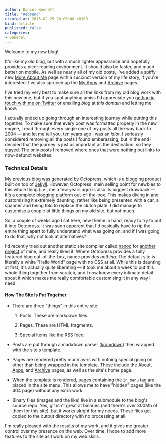 ```yaml
---
author: Daniel Kennett
title: "Rebrand"
created_at: 2015-02-25 20:00:00 +0100
kind: article
published: false
categories:
- General
---
```


Welcome to my new blog! 

It's like my old blog, but with a much lighter appearance and hopefully provides a nicer reading environment. It should also be faster, and much better on mobile. As well as nearly all of my old posts, I've added a spiffy new [More About Me](/about/) page with a succinct version of my life story, if you're interested. I've also spruced up the [My Apps](/apps/) and [Archive](/blog/archives/) pages.

I've tried my very best to make sure all the links from my old blog work with this new one, but if you spot anything amiss I'd appreciate you [getting in touch with me on Twitter](http://twitter.com/iKenndac) or emailing *blog* at *this domain* and letting me know.

I actually ended up going through an interesting journey while putting this together. To make sure that every post was formatted properly in the new engine, I read through every single one of my posts all the way back to 2004 — and let me tell you, ten years ago I was an *idiot*. I seriously considered removing all the posts I found embarassing, but in the end I decided that the journey is just as important as the destination, so they stayed. The only posts I removed where ones that were nothing but links to now-defunct websites.

### Technical Details

My previous blog was generated by [Octopress](http://octopress.org), which is a blogging product built on top of [Jekyll](http://jekyllrb.com). However, Octopress' main selling point for newbies to this whole thing (i.e., me a few years ago) is also its biggest drawback — it's a complete blogging platform out-of-the-box. This makes diving in and customising it extremely daunting, rather like being presented with a car, a spanner and being told to replace the clutch plate. I did manage to customise a couple of little things on my old site, but not much.

So, a couple of weeks ago I sat here, new theme in hand, ready to try to put it into Octopress. It was soon apparent that I'd basically have to rip the entire thing apart to fully understand what was going on, and if I was going to do that, why not look at alternatives?

I'd recently tried out another static site compiler called [nanoc](http://nanoc.ws) for [another project](http://cascable.se) of mine, and really liked it. Where Octopress provides a fully featured blog out-of-the-box, nanoc provides *nothing*. The default site is literally a white "Hello World" page with no CSS at all. While this is daunting at first, it's actually quite liberating — it took me about a week to put this whole thing together from scratch, and I now know every intimate detail about it which makes me really comfortable customising it in any way I need.

#### How The Site Is Put Together

- There are three "things" in this entire site:

    1. Posts. These are markdown files.

    2. Pages. These are HTML fragments.

    3. Special items like the RSS feed.

- Posts are put through a markdown parser ([kramdown](http://kramdown.gettalong.org)) then wrapped with the site's template.

- Pages are rendered pretty much as-is with nothing special going on other than being wrapped in the template. These include the [About](/about/), [Apps](/apps/), and [Archive](/blog/archives/) pages, as well as the site's home page.

- When the template is rendered, pages containing the `in_menu` tag are placed in the site menu. This allows me to have "hidden" pages (like the 404 page) without any extra work.

- Binary files (images and the like) live in a submodule to the blog's source repo. Yes, git isn't great at binaries (and there's over 300Mb of them for this site), but it works alright for my needs. These files get copied to the output directory with no processing at all.

I'm really pleased with the results of my work, and it gives me greater control over my presence on the web. Over time, I hope to add more features to the site as I work on my web skills. 

